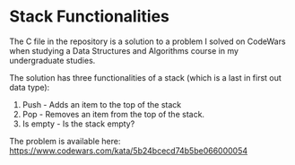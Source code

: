 # Stack Functionalities

The C file in the repository is a solution to a problem I solved on CodeWars when studying a Data Structures and Algorithms course in my undergraduate studies.

The solution has three functionalities of a stack (which is a last in first out data type):
1. Push - Adds an item to the top of the stack
2. Pop - Removes an item from the top of the stack.
3. Is empty - Is the stack empty?

The problem is available here: https://www.codewars.com/kata/5b24bcecd74b5be066000054
